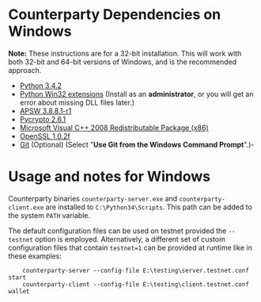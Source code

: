 # Counterparty Dependencies on Windows

**Note:** These instructions are for a 32-bit installation. This will work with
both 32-bit and 64-bit versions of Windows, and is the recommended approach.

- [Python 3.4.2](http://www.python.org/ftp/python/3.4.2/python-3.4.2.msi)
- [Python Win32 extensions](http://sourceforge.net/projects/pywin32/files/pywin32/Build%20219/pywin32-219.win32-py3.4.exe/download) (Install as an **administrator**, or you will get an error about missing DLL files later.)
- [APSW 3.8.8.1-r1](https://github.com/rogerbinns/apsw/releases/download/3.8.8.1-r1/apsw-3.8.8.1-r1.win32-py3.4.exe)
- [Pycrypto 2.6.1](https://s3.amazonaws.com/counterparty-bootstrap/pycrypto-2.6.1.win32-py3.4.exe)
- [Microsoft Visual C++ 2008 Redistributable Package (x86)](http://www.microsoft.com/downloads/details.aspx?familyid=9B2DA534-3E03-4391-8A4D-074B9F2BC1BF)
- [OpenSSL 1.0.2f](http://slproweb.com/download/Win32OpenSSL_Light-1_0_2f.exe)
- [Git](http://git-scm.com/download/win) (Optional) (Select "**Use Git from the Windows Command Prompt**".)- 

# Usage and notes for Windows

Counterparty binaries `counterparty-server.exe` and `counterparty-client.exe` are installed to `C:\Python34\Scripts`. This path can be added to the system `PATH` variable.

The default configuration files can be used on testnet provided the `--testnet` option is employed. Alternatively, a different set of custom configuration files that contain `testnet=1` can be provided at runtime like in these examples:

        counterparty-server --config-file E:\testing\server.testnet.conf start
        counterparty-client --config-file E:\testing\client.testnet.conf wallet



